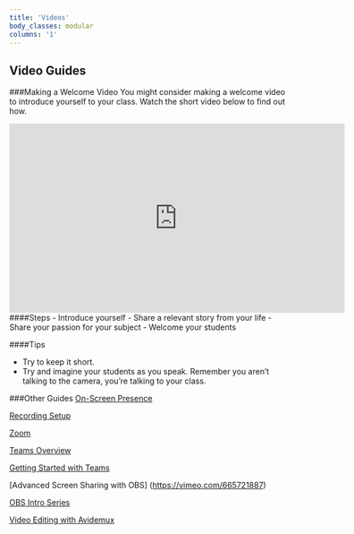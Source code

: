 ```yaml
---
title: 'Videos'
body_classes: modular
columns: '1'  
---
```

## Video Guides

###Making a Welcome Video
You might consider making a welcome video to introduce yourself to your class. Watch the short video below to find out how.
<iframe src="https://player.vimeo.com/video/705161812?h=09ce754d57&amp;badge=0&amp;autopause=0&amp;player_id=0&amp;app_id=58479" width="600" height="338" frameborder="0" allow="autoplay; fullscreen; picture-in-picture" allowfullscreen title="Welcome Videos.mp4"></iframe>
####Steps
- Introduce yourself
- Share a relevant story from your life
- Share your passion for your subject
- Welcome your students

####Tips
- Try to keep it short.
- Try and imagine your students as you speak. Remember you aren’t talking to the camera, you’re talking to your class.

###Other Guides
[On-Screen Presence](https://create.twu.ca/help/video/on-screen)

[Recording Setup](https://create.twu.ca/help/video/video)

[Zoom](https://create.twu.ca/help/video/zoom)

[Teams Overview](https://vimeo.com/705941984/987e47aa26)

[Getting Started with Teams](https://create.twu.ca/help/video/teams/teams)

[Advanced Screen Sharing with OBS] (https://vimeo.com/665721887)

[OBS Intro Series](https://vimeo.com/showcase/8313279)

[Video Editing with Avidemux](https://vimeo.com/705941955/08aefe9073)
